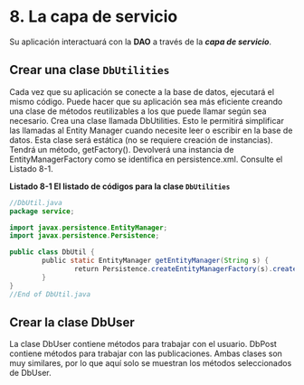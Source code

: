# 8. La capa de servicio

Su aplicación interactuará con la **DAO** a través de la ***capa de servicio***.

## Crear una clase `DbUtilities`

Cada vez que su aplicación se conecte a la base de datos, ejecutará el mismo código. Puede hacer que su aplicación sea más eficiente creando una clase de métodos reutilizables a los que puede llamar según sea necesario. Crea una clase llamada DbUtilities. Esto le permitirá simplificar las llamadas al Entity Manager cuando necesite leer o escribir en la base de datos. Esta clase será estática (no se requiere creación de instancias). Tendrá un método, getFactory(). Devolverá una instancia de EntityManagerFactory como se identifica en persistence.xml. Consulte el Listado 8-1.

**Listado 8-1 El listado de códigos para la clase `DbUtilities`**

```java
//DbUtil.java
package service;

import javax.persistence.EntityManager;
import javax.persistence.Persistence;

public class DbUtil {
        public static EntityManager getEntityManager(String s) {
                return Persistence.createEntityManagerFactory(s).createEntityManager();
        }
}
//End of DbUtil.java  
```

## Crear la clase DbUser
La clase DbUser contiene métodos para trabajar con el usuario. DbPost contiene métodos para trabajar con las publicaciones. Ambas clases son muy similares, por lo que aquí solo se muestran los métodos seleccionados de DbUser.

